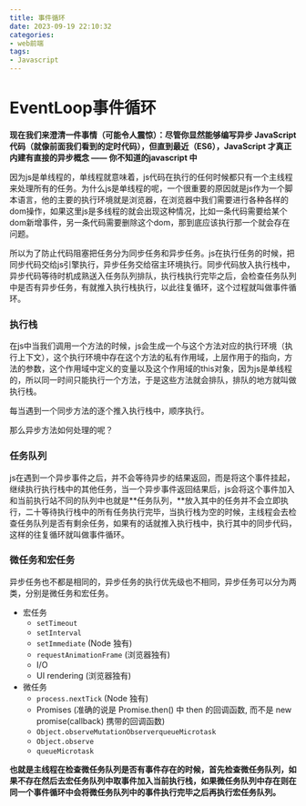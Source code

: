 ```yaml
---
title: 事件循环
date: 2023-09-19 22:10:32
categories: 
- web前端
tags:
- Javascript
---
```

# EventLoop事件循环

**现在我们来澄清一件事情（可能令人震惊）：尽管你显然能够编写异步 JavaScript 代码（就像前面我们看到的定时代码），但直到最近（ES6），JavaScript 才真正内建有直接的异步概念   —— 你不知道的javascript 中**

因为js是单线程的，单线程就意味着，js代码在执行的任何时候都只有一个主线程来处理所有的任务。为什么js是单线程的呢，一个很重要的原因就是js作为一个脚本语言，他的主要的执行环境就是浏览器，在浏览器中我们需要进行各种各样的dom操作，如果这里js是多线程的就会出现这种情况，比如一条代码需要给某个dom新增事件，另一条代码需要删除这个dom，那到底应该执行那一个就会存在问题。

所以为了防止代码阻塞把任务分为同步任务和异步任务。js在执行任务的时候，把同步代码交给js引擎执行，异步任务交给宿主环境执行。同步代码放入执行栈中，异步代码等待时机成熟送入任务队列排队，执行栈执行完毕之后，会检查任务队列中是否有异步任务，有就推入执行栈执行，以此往复循环，这个过程就叫做事件循环。

### 执行栈

在js中当我们调用一个方法的时候，js会生成一个与这个方法对应的执行环境（执行上下文），这个执行环境中存在这个方法的私有作用域，上层作用于的指向，方法的参数，这个作用域中定义的变量以及这个作用域的this对象，因为js是单线程的，所以同一时间只能执行一个方法，于是这些方法就会排队，排队的地方就叫做执行栈。

每当遇到一个同步方法的逐个推入执行栈中，顺序执行。

那么异步方法如何处理的呢？

### 任务队列

js在遇到一个异步事件之后，并不会等待异步的结果返回，而是将这个事件挂起，继续执行执行栈中的其他任务，当一个异步事件返回结果后，js会将这个事件加入和当前执行站不同的队列中也就是**任务队列，**放入其中的任务并不会立即执行，二十等待执行栈中的所有任务执行完毕，当执行栈为空的时候，主线程会去检查任务队列是否有剩余任务，如果有的话就推入执行栈中，执行其中的同步代码，这样的往复循环就叫做事件循环。

### 微任务和宏任务

异步任务也不都是相同的，异步任务的执行优先级也不相同，异步任务可以分为两类，分别是微任务和宏任务。

- 宏任务
  - `setTimeout`
  - `setInterval`
  - `setImmediate` (Node 独有)
  - `requestAnimationFrame` (浏览器独有)
  - I/O
  - UI rendering (浏览器独有)
- 微任务
  - `process.nextTick` (Node 独有)
  - Promises (准确的说是 Promise.then() 中 then 的回调函数, 而不是 new promise(callback) 携带的回调函数)
  - `Object.observeMutationObserverqueueMicrotask`
  - `Object.observe`
  - `queueMicrotask`

**也就是主线程在检查微任务队列是否有事件存在的时候，首先检查微任务队列，如果不存在然后去宏任务队列中取事件加入当前执行栈，如果微任务队列中存在则在同一个事件循环中会将微任务队列中的事件执行完毕之后再执行宏任务队列。**
